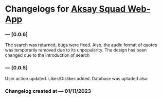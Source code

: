 # Changelogs for <a href="https://aksaysquad.infinityfreeapp.com/">Aksay Squad Web-App</a>

### — [0.0.6]
The search was returned, bugs were fixed. Also, the audio format of quotes was temporarily removed due to its unpopularity. The design has been changed due to the introduction of search

### — [0.0.5] 
User action updated. Likes/Dislikes added. Database was uptaded also

### Changelog created at — 01/11/2023
